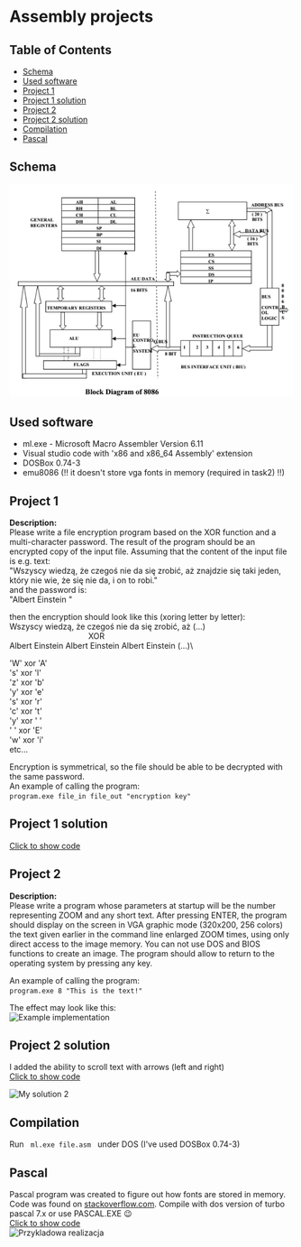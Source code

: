 # Assembly projects

## Table of Contents
- [Schema](#schema)
- [Used software](#used-software)
- [Project 1](#project-1)
- [Project 1 solution](#project-1-solution)
- [Project 2](#project-2)
- [Project 2 solution](#project-2-solution)
- [Compilation](#compilation)
- [Pascal](#pascal)

## Schema
![Schema](media/Block-Diagram-of-8086.png)

## Used software
- ml.exe - Microsoft Macro Assembler Version 6.11
- Visual studio code with 'x86 and x86_64 Assembly' extension
- DOSBox 0.74-3
- emu8086 (!! it doesn't store vga fonts in memory (required in task2) !!)

## Project 1

**Description:**\
Please write a file encryption program based on the XOR function and a multi-character password. The result of the program should be an encrypted copy of the input file.
Assuming that the content of the input file is e.g. text:\
"Wszyscy wiedzą, że czegoś nie da się zrobić, aż znajdzie się taki jeden, który nie wie, że się nie da, i on to robi."\
and the password is:\
"Albert Einstein "

then the encryption should look like this (xoring letter by letter):\
Wszyscy wiedzą, że czegoś nie da się zrobić, aż (…)\
&emsp;&emsp;&emsp;&emsp;&emsp;&emsp;&emsp;&emsp;&emsp;&emsp;XOR\
Albert Einstein Albert Einstein Albert Einstein (…)\

'W' xor 'A'\
's' xor 'l'\
'z' xor 'b'\
'y' xor 'e'\
's' xor 'r'\
'c' xor 't'\
'y' xor ' '\
' ' xor 'E'\
'w' xor 'i'\
etc...


Encryption is symmetrical, so the file should be able to be decrypted with the same password.\
An example of calling the program:\
```program.exe file_in file_out "encryption key"```


## Project 1 solution 
[Click to show code](./task1.asm)

## Project 2

**Description:**\
Please write a program whose parameters at startup will be the number representing ZOOM and any short text. After pressing ENTER, the program should display on the screen in VGA graphic mode (320x200, 256 colors) the text given earlier in the command line enlarged ZOOM times, using only direct access to the image memory. You can not use DOS and BIOS functions to create an image. The program should allow to return to the operating system by pressing any key.

 

An example of calling the program:\
```program.exe 8 "This is the text!"```

The effect may look like this:\
![Example implementation](./media/image002.jpg)

## Project 2 solution
I added the ability to scroll text with arrows (left and right)\
[Click to show code](./task2.asm)

![My solution 2](./media/clip.gif)


## Compilation

Run &nbsp;
```ml.exe file.asm```
&nbsp;&nbsp;under DOS (I've used DOSBox 0.74-3)

## Pascal
Pascal program was created to figure out how fonts are stored in memory. Code was found on [stackoverflow.com](http://stackoverlow.com). Compile with dos version of turbo pascal 7.x or use PASCAL.EXE :wink:\
[Click to show code](./pascalFontDrawer.pas)\
![Przykladowa realizacja](./media/pascal.gif)
